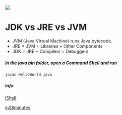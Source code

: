 ![](https://raw.githubusercontent.com/in28minutes/java-cheat-sheet/master/images/java-write-once-run-anywhere.png)


# JDK vs JRE vs JVM

- JVM (Java Virtual Machine) runs Java bytecode.
- JRE = JVM + Libraries + Other Components 
- JDK = JRE + Compilers + Debuggers

##### In the java bin folder, open a Command Shell and run

    javac HelloWorld.java

##### Info

[jShell](https://www.adictosaltrabajo.com/2016/03/23/jshell-una-consola-repl-como-novedad-en-java-9/)

[in28minutes](https://github.com/in28minutes/java-a-course-for-beginners)